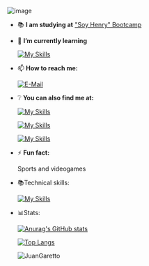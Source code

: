 ![image](https://user-images.githubusercontent.com/97188937/203437547-d24bcfb3-5d09-43aa-83b8-30b4aef98cb7.png)

- 📚 **I am studying at** ["Soy Henry" Bootcamp](https://www.soyhenry.com/?utm_source=google&utm_medium=cpc&utm_campaign=GADS_SEARCH_ARG_BRAND&utm_content=brand&gclid=CjwKCAjw77WVBhBuEiwAJ-YoJAQ8Qml2vyqfHfSi742pbrvmOqBPNI-VeVYw-znZXm5kYNqVCBraaRoCCtQQAvD_BwE)

- 🌱 **I’m currently learning** 

   [![My Skills](https://skillicons.dev/icons?i=ts)](https://skillicons.dev)

- 📫 **How to reach me:** 

   [![E-Mail](https://img.shields.io/badge/Email-006aff?style=for-the-badge&logo=maildotru&logoColor=white)](mailto:garetto.jc@gmail.com)
  


- ❔ **You can also find me at:** 

   [![My Skills](https://skillicons.dev/icons?i=linkedin)](https://www.linkedin.com/in/juan-cruz-garetto-821399a6/)

   [![My Skills](https://skillicons.dev/icons?i=instagram)](https://www.instagram.com/juangaretto/)

   [![My Skills](https://skillicons.dev/icons?i=discord)](https://discord.gg/5QEQy9jMpp)


- ⚡ **Fun fact:** 

   Sports and videogames

- 📚Technical skills: 

   [![My Skills](https://skillicons.dev/icons?i=js,html,css,react,git,nodejs,postgres,react,redux,vscode)](https://skillicons.dev)

- 📊Stats:

 
   [![Anurag's GitHub stats](https://github-readme-stats.vercel.app/api?username=JuanGaretto&theme=tokyonight)](https://github.com/JuanGaretto/github-readme-stats)




   
   [![Top Langs](https://github-readme-stats.vercel.app/api/top-langs/?username=JuanGaretto&layout=compact&theme=tokyonight)](https://github.com/JuanGaretto/github-readme-stats)
  
   <p align="left"> <img src="https://komarev.com/ghpvc/?username=JuanGaretto&label=Profile%20views&color=0e75b6&style=flat" alt="JuanGaretto" /> </p>
